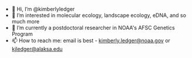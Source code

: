 - 👋 Hi, I’m @kimberlyledger
- 👀 I’m interested in molecular ecology, landscape ecology, eDNA, and so much more 
- 💞️ I’m currently a postdoctoral researcher in NOAA's AFSC Genetics Program 
- 📫 How to reach me: email is best - kimberly.ledger@noaa.gov or kjledger@alaksa.edu

<!---
kimberlyledger/kimberlyledger is a ✨ special ✨ repository because its `README.md` (this file) appears on your GitHub profile.
You can click the Preview link to take a look at your changes.
--->
